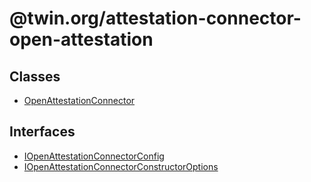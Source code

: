 # @twin.org/attestation-connector-open-attestation

## Classes

- [OpenAttestationConnector](classes/OpenAttestationConnector.md)

## Interfaces

- [IOpenAttestationConnectorConfig](interfaces/IOpenAttestationConnectorConfig.md)
- [IOpenAttestationConnectorConstructorOptions](interfaces/IOpenAttestationConnectorConstructorOptions.md)
